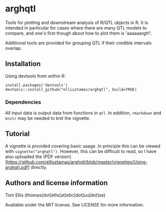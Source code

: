 # arghqtl
Tools for plotting and downstream analysis of R/QTL objects in R.
It is intended in particular for cases where there are many QTL models to compare, and one's first though about how to plot them is 'aaaaaargh!'.

Additional tools are provided for grouping QTL if their credible intervals overlap.

## Installation
Using devtools from within R:

```
install.packages('devtools')
devtools::install_github("ellisztamas/arghqtl", build=TRUE)
```
### Dependencies
All input data is output data from functions in `qtl`. In addition, `rmarkdown` and `knitr` may be needed to knit the vignette.

## Tutorial
A vignette is provided covering basic usage. In principle this can be viewed with `vignette("arghqtl")`. However, this can be difficult to read, so I have also uploaded the (PDF version)[https://github.com/ellisztamas/arghqtl/blob/master/vignettes/Using-arghqtl.pdf] directly.

## Authors and license information

Tom Ellis (thomas[dot]ellis[at]ebc[dot]uu[dot]se)

Available under the MIT license. See LICENSE for more information.
